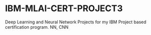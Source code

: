 # IBM-MLAI-CERT-PROJECT3
Deep Learning and Neural Network Projects for my IBM Project based certification program.
NN, CNN
